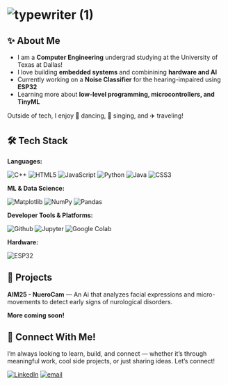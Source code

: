 # ![typewriter (1)](https://github.com/user-attachments/assets/710bca59-64ed-4cad-884d-9b75392df1f4)

## ✨ About Me

- I am a **Computer Engineering** undergrad studying at the University of Texas at Dallas! 
- I love building **embedded systems** and combinining **hardware and AI**
- Currently working on a **Noise Classifier** for the hearing-impaired using **ESP32**
- Learning more about **low-level programming, microcontrollers, and TinyML** 

Outside of tech, I enjoy 💃 dancing, 🎤 singing, and ✈️ traveling!

## 🛠️ Tech Stack
**Languages:**

![C++](https://img.shields.io/badge/c++-%2300599C.svg?style=for-the-badge&logo=c%2B%2B&logoColor=white) 
![HTML5](https://img.shields.io/badge/html5-%23E34F26.svg?style=for-the-badge&logo=html5&logoColor=white) 
![JavaScript](https://img.shields.io/badge/javascript-%23323330.svg?style=for-the-badge&logo=javascript&logoColor=%23F7DF1E) 
![Python](https://img.shields.io/badge/python-3670A0?style=for-the-badge&logo=python&logoColor=ffdd54) 
![Java](https://img.shields.io/badge/java-%23ED8B00.svg?style=for-the-badge&logo=openjdk&logoColor=white) 
![CSS3](https://img.shields.io/badge/css3-%231572B6.svg?style=for-the-badge&logo=css3&logoColor=white) 

**ML & Data Science:**

![Matplotlib](https://img.shields.io/badge/Matplotlib-%23ffffff.svg?style=for-the-badge&logo=Matplotlib&logoColor=black) 
![NumPy](https://img.shields.io/badge/numpy-%23013243.svg?style=for-the-badge&logo=numpy&logoColor=white) 
![Pandas](https://img.shields.io/badge/pandas-%23150458.svg?style=for-the-badge&logo=pandas&logoColor=white)

**Developer Tools & Platforms:**

![Github](https://img.shields.io/badge/Github%20-%20black?style=for-the-badge&logo=Github)
![Jupyter](https://img.shields.io/badge/Jupyter%20-%20%23F37626?style=for-the-badge&logo=Jupyter&logoColor=white)
![Google Colab](https://img.shields.io/badge/Google%20Colab%20-%20grey?style=for-the-badge&logo=Google%20Colab)

**Hardware:**

![ESP32](https://img.shields.io/badge/ESP32%20-%20red?style=for-the-badge&logo=Espressif&logoColor=white)

## 🚀 Projects
**AIM25 - NueroCam** — An Ai that analyzes facial expressions and micro-movements to detect early signs of nurological disorders.

**More coming soon!**


## 🤙 Connect With Me!
I’m always looking to learn, build, and connect — whether it’s through meaningful work, cool side projects, or just sharing ideas. Let’s connect!

[![LinkedIn](https://img.shields.io/badge/LinkedIn-%230077B5.svg?logo=linkedin&logoColor=white)](https://linkedin.com/in/tvisha-doshi/) 
[![email](https://img.shields.io/badge/Email-D14836?logo=gmail&logoColor=white)](mailto:tvisha.doshii@gmail.com) 




